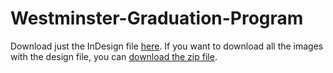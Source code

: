 # Westminster-Graduation-Program

Download just the InDesign file [here](https://github.com/b00y0h/Westminster-Graduation-Program/raw/main/Westminster%20Graduation%20Program%202023%20-%20resize.indd?download=). If you want to download all the images with the design file, you can [download the zip file](https://github.com/b00y0h/Westminster-Graduation-Program/archive/refs/heads/main.zip).
